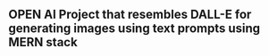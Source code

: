 ## OPEN AI Project that resembles DALL-E for generating images using text prompts using MERN stack  

